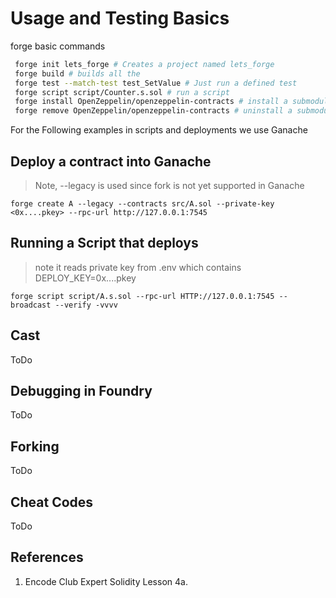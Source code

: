# Usage and Testing Basics

forge basic commands 
```bash
 forge init lets_forge # Creates a project named lets_forge
 forge build # builds all the 
 forge test --match-test test_SetValue # Just run a defined test
 forge script script/Counter.s.sol # run a script
 forge install OpenZeppelin/openzeppelin-contracts # install a submodule (OpenZeppelin)
 forge remove OpenZeppelin/openzeppelin-contracts # uninstall a submodule
```

For the Following examples in scripts and deployments we use Ganache
## Deploy a contract into Ganache
> Note, --legacy is used since fork is not yet supported in Ganache
```Solidity
forge create A --legacy --contracts src/A.sol --private-key <0x....pkey> --rpc-url http://127.0.0.1:7545
```

## Running a Script that deploys
> note it reads private key from .env which contains DEPLOY_KEY=0x....pkey
```Solidity
forge script script/A.s.sol --rpc-url HTTP://127.0.0.1:7545 --broadcast --verify -vvvv
```

## Cast

ToDo

## Debugging in Foundry

ToDo

## Forking

ToDo

## Cheat Codes

ToDo

## References

1. Encode Club Expert Solidity Lesson 4a.
